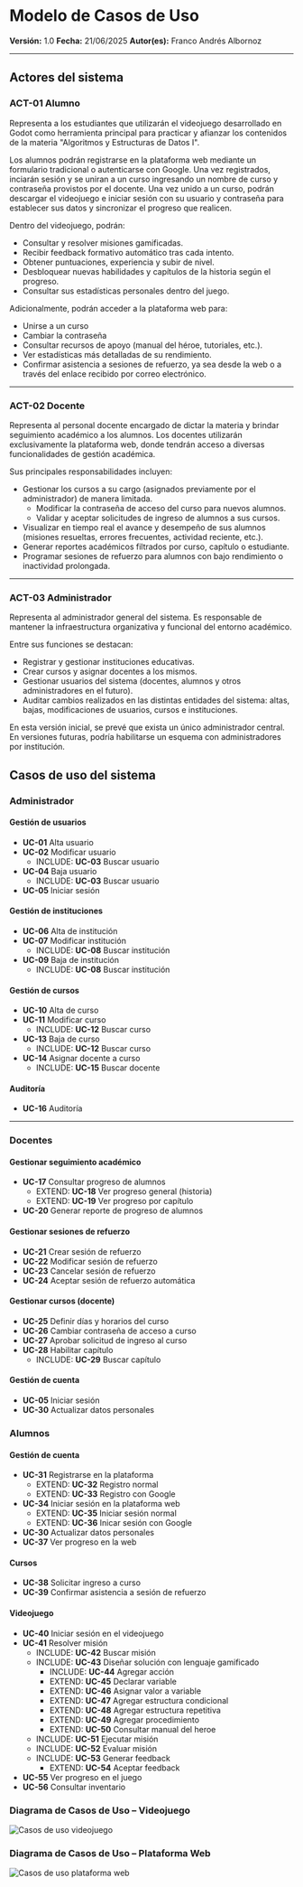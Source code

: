 # Modelo de Casos de Uso

**Versión:** 1.0
**Fecha:** 21/06/2025
**Autor(es):** Franco Andrés Albornoz

---

## Actores del sistema

### ACT-01 Alumno

Representa a los estudiantes que utilizarán el videojuego desarrollado en Godot como herramienta principal para practicar y afianzar los contenidos de la materia "Algoritmos y Estructuras de Datos I".

Los alumnos podrán registrarse en la plataforma web mediante un formulario tradicional o autenticarse con Google. Una vez registrados, inciarán sesión y se uniran a un curso ingresando un nombre de curso y contraseña provistos por el docente. Una vez unido a un curso, podrán descargar el videojuego e iniciar sesión con su usuario y contraseña para establecer sus datos y sincronizar el progreso que realicen.

Dentro del videojuego, podrán:

- Consultar y resolver misiones gamificadas.
- Recibir feedback formativo automático tras cada intento.
- Obtener puntuaciones, experiencia y subir de nivel.
- Desbloquear nuevas habilidades y capítulos de la historia según el progreso.
- Consultar sus estadísticas personales dentro del juego.

Adicionalmente, podrán acceder a la plataforma web para:

- Unirse a un curso
- Cambiar la contraseña
- Consultar recursos de apoyo (manual del héroe, tutoriales, etc.).
- Ver estadísticas más detalladas de su rendimiento.
- Confirmar asistencia a sesiones de refuerzo, ya sea desde la web o a través del enlace recibido por correo electrónico.

---

### ACT-02 Docente

Representa al personal docente encargado de dictar la materia y brindar seguimiento académico a los alumnos. Los docentes utilizarán exclusivamente la plataforma web, donde tendrán acceso a diversas funcionalidades de gestión académica.

Sus principales responsabilidades incluyen:

- Gestionar los cursos a su cargo (asignados previamente por el administrador) de manera limitada.
  - Modificar la contraseña de acceso del curso para nuevos alumnos.
  - Validar y aceptar solicitudes de ingreso de alumnos a sus cursos.
- Visualizar en tiempo real el avance y desempeño de sus alumnos (misiones resueltas, errores frecuentes, actividad reciente, etc.).
- Generar reportes académicos filtrados por curso, capítulo o estudiante.
- Programar sesiones de refuerzo para alumnos con bajo rendimiento o inactividad prolongada.

---

### ACT-03 Administrador

Representa al administrador general del sistema. Es responsable de mantener la infraestructura organizativa y funcional del entorno académico.

Entre sus funciones se destacan:

- Registrar y gestionar instituciones educativas.
- Crear cursos y asignar docentes a los mismos.
- Gestionar usuarios del sistema (docentes, alumnos y otros administradores en el futuro).
- Auditar cambios realizados en las distintas entidades del sistema: altas, bajas, modificaciones de usuarios, cursos e instituciones.

En esta versión inicial, se prevé que exista un único administrador central. En versiones futuras, podría habilitarse un esquema con administradores por institución.

## Casos de uso del sistema

### Administrador

#### Gestión de usuarios

- **UC-01** Alta usuario  
- **UC-02** Modificar usuario  
  - INCLUDE: **UC-03** Buscar usuario  
- **UC-04** Baja usuario  
  - INCLUDE: **UC-03** Buscar usuario  
- **UC-05** Iniciar sesión

#### Gestión de instituciones

- **UC-06** Alta de institución  
- **UC-07** Modificar institución  
  - INCLUDE: **UC-08** Buscar institución  
- **UC-09** Baja de institución  
  - INCLUDE: **UC-08** Buscar institución  

#### Gestión de cursos

- **UC-10** Alta de curso  
- **UC-11** Modificar curso  
  - INCLUDE: **UC-12** Buscar curso  
- **UC-13** Baja de curso  
  - INCLUDE: **UC-12** Buscar curso  
- **UC-14** Asignar docente a curso  
  - INCLUDE: **UC-15** Buscar docente  

#### Auditoría

- **UC-16** Auditoría

---

### Docentes

#### Gestionar seguimiento académico

- **UC-17** Consultar progreso de alumnos
  - EXTEND: **UC-18** Ver progreso general (historia)
  - EXTEND: **UC-19** Ver progreso por capítulo
- **UC-20** Generar reporte de progreso de alumnos

#### Gestionar sesiones de refuerzo
- **UC-21** Crear sesión de refuerzo
- **UC-22** Modificar sesión de refuerzo
- **UC-23** Cancelar sesión de refuerzo
- **UC-24** Aceptar sesión de refuerzo automática

#### Gestionar cursos (docente)
- **UC-25** Definir días y horarios del curso
- **UC-26** Cambiar contraseña de acceso a curso
- **UC-27** Aprobar solicitud de ingreso al curso
- **UC-28** Habilitar capítulo
  - INCLUDE: **UC-29** Buscar capítulo

#### Gestión de cuenta
- **UC-05** Iniciar sesión
- **UC-30** Actualizar datos personales

### Alumnos

#### Gestión de cuenta
- **UC-31** Registrarse en la plataforma
  - EXTEND: **UC-32** Registro normal
  - EXTEND: **UC-33** Registro con Google
- **UC-34** Iniciar sesión en la plataforma web
  - EXTEND: **UC-35** Iniciar sesión normal
  - EXTEND: **UC-36** Inicar sesión con Google
- **UC-30** Actualizar datos personales
- **UC-37** Ver progreso en la web

#### Cursos
- **UC-38** Solicitar ingreso a curso
- **UC-39** Confirmar asistencia a sesión de refuerzo

#### Videojuego
- **UC-40** Iniciar sesión en el videojuego
- **UC-41** Resolver misión
  - INCLUDE: **UC-42** Buscar misión
  - INCLUDE: **UC-43** Diseñar solución con lenguaje gamificado
    - INCLUDE: **UC-44** Agregar acción
    - EXTEND: **UC-45** Declarar variable
    - EXTEND: **UC-46** Asignar valor a variable
    - EXTEND: **UC-47** Agregar estructura condicional
    - EXTEND: **UC-48** Agregar estructura repetitiva
    - EXTEND: **UC-49** Agregar procedimiento
    - EXTEND: **UC-50** Consultar manual del heroe
  - INCLUDE: **UC-51** Ejecutar misión
  - INCLUDE: **UC-52** Evaluar misión
  - INCLUDE: **UC-53** Generar feedback
    - EXTEND: **UC-54** Aceptar feedback
- **UC-55** Ver progreso en el juego
- **UC-56** Consultar inventario


### Diagrama de Casos de Uso – Videojuego

![Casos de uso videojuego](Videojuego_DCU.png)

### Diagrama de Casos de Uso – Plataforma Web

![Casos de uso plataforma web](Web_DCU.png)








